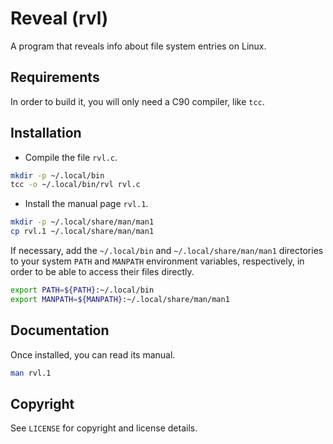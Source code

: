 # Reveal (rvl)
A program that reveals info about file system entries on Linux.

## Requirements
In order to build it, you will only need a C90 compiler, like `tcc`.

## Installation
- Compile the file `rvl.c`.

```bash
mkdir -p ~/.local/bin
tcc -o ~/.local/bin/rvl rvl.c
```

- Install the manual page `rvl.1`.

```bash
mkdir -p ~/.local/share/man/man1
cp rvl.1 ~/.local/share/man/man1
```

If necessary, add the `~/.local/bin` and `~/.local/share/man/man1` directories
to your system `PATH` and `MANPATH` environment variables, respectively, in
order to be able to access their files directly.

```bash
export PATH=${PATH}:~/.local/bin
export MANPATH=${MANPATH}:~/.local/share/man/man1
```

## Documentation
Once installed, you can read its manual.

```bash
man rvl.1
```

## Copyright
See `LICENSE` for copyright and license details.
